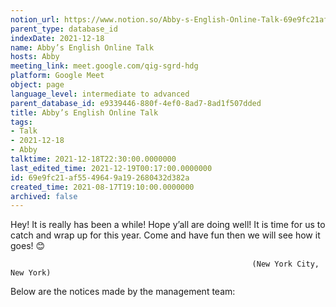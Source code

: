 ```yaml
---
notion_url: https://www.notion.so/Abby-s-English-Online-Talk-69e9fc21af5549649a192680432d382a
parent_type: database_id
indexDate: 2021-12-18
name: Abby’s English Online Talk
hosts: Abby
meeting_link: meet.google.com/qig-sgrd-hdg
platform: Google Meet
object: page
language_level: intermediate to advanced
parent_database_id: e9339446-880f-4ef0-8ad7-8ad1f507dded
title: Abby’s English Online Talk
tags:
- Talk
- 2021-12-18
- Abby
talktime: 2021-12-18T22:30:00.0000000
last_edited_time: 2021-12-19T00:17:00.0000000
id: 69e9fc21-af55-4964-9a19-2680432d382a
created_time: 2021-08-17T19:10:00.0000000
archived: false
---
```


Hey! It is really has been a while! Hope y’all are doing well! It is time for us to catch and wrap up for this year. Come and have fun then we will see how it goes! 😊



                                                          (New York City, New York)



Below are the notices made by the management team:


